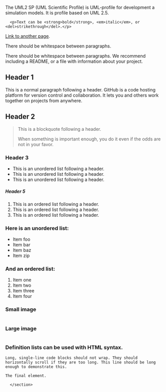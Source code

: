 
The UML2 SP (UML Scientific Profile) is UML-profile for development a simulation models. It is profile based on UML 2.5. 

<section>

      <p>Text can be <strong>bold</strong>, <em>italic</em>, or <del>strikethrough</del>.</p>

<p><a href="another-page">Link to another page</a>.</p>

<p>There should be whitespace between paragraphs.</p>

<p>There should be whitespace between paragraphs. We recommend including a README, or a file with information about your project.</p>

<h1 id="header-1"><a href="#header-1"></a>Header 1</h1>

<p>This is a normal paragraph following a header. GitHub is a code hosting platform for version control and collaboration. It lets you and others work together on projects from anywhere.</p>
<h2 id="header-2"><a href="#header-2"></a>Header 2</h2>

<blockquote>
  <p>This is a blockquote following a header.</p>

  <p>When something is important enough, you do it even if the odds are not in your favor.</p>
</blockquote>

<h3 id="header-3"><a href="#header-3"></a>Header 3</h3>


<ul>
  <li>This is an unordered list following a header.</li>
  <li>This is an unordered list following a header.</li>
  <li>This is an unordered list following a header.</li>
</ul>

<h5 id="header-5"><a href="#header-5"></a>Header 5</h5>

<ol>
  <li>This is an ordered list following a header.</li>
  <li>This is an ordered list following a header.</li>
  <li>This is an ordered list following a header.</li>
</ol>
<h3 id="here-is-an-unordered-list">Here is an unordered list:</h3>

<ul>
  <li>Item foo</li>
  <li>Item bar</li>
  <li>Item baz</li>
  <li>Item zip</li>
</ul>

<h3 id="and-an-ordered-list">And an ordered list:</h3>

<ol>
  <li>Item one</li>
  <li>Item two</li>
  <li>Item three</li>
  <li>Item four</li>
</ol>

<h3 id="small-image">Small image</h3>

<p><img src="https://assets-cdn.github.com/images/icons/emoji/octocat.png" alt=""></p>

<h3 id="large-image">Large image</h3>

<p><img src="https://guides.github.com/activities/hello-world/branching.png" alt=""></p>

<h3 id="definition-lists-can-be-used-with-html-syntax">Definition lists can be used with HTML syntax.</h3>
<div class="highlighter-rouge"><pre class="highlight"><code>Long, single-line code blocks should not wrap. They should horizontally scroll if they are too long. This line should be long enough to demonstrate this.
</code></pre>
</div>

<div class="highlighter-rouge"><pre class="highlight"><code>The final element.
</code></pre>
</div>


      </section>
